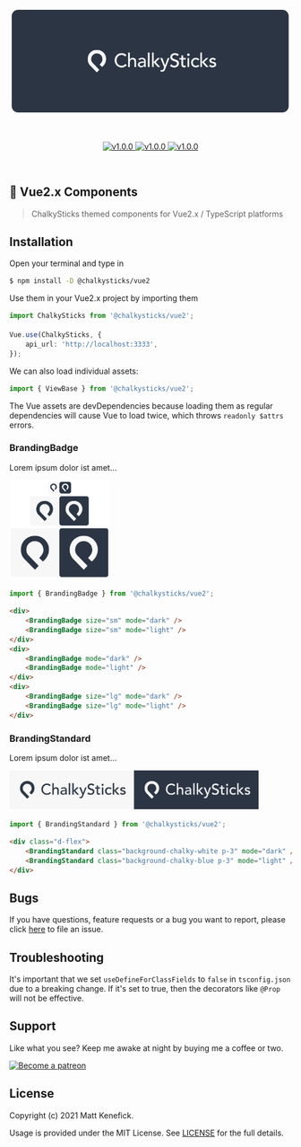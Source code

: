 <p align="center">
    <a href="https://www.chalkysticks.com" target="_blank" rel="noopener noreferrer">
        <img width="600" src="./assets/header.png" alt="ChalkySticks logo" />
    </a>
</p>

<br/>

<p align="center">
    <a href="https://github.com/chalkysticks/vue2-components" title="GitHub version">
        <img src="https://img.shields.io/badge/version-v1.0.0-blue.svg" alt="v1.0.0" />
    </a>
    <a href="https://www.patreon.com/mattkenefick" title="Backers on Patreon">
        <img src="https://img.shields.io/badge/backer-Patreon-orange.svg" alt="v1.0.0" />
    </a>
    <a href="https://paypal.me/polymermallard" title="Backers on Paypal">
        <img src="https://img.shields.io/badge/backer-Paypal-blue.svg" alt="v1.0.0" />
    </a>
</p>

<br/>

## 🎱 Vue2.x Components

> ChalkySticks themed components for Vue2.x / TypeScript platforms

## Installation

Open your terminal and type in

```sh
$ npm install -D @chalkysticks/vue2
```

Use them in your Vue2.x project by importing them

```typescript
import ChalkySticks from '@chalkysticks/vue2';

Vue.use(ChalkySticks, {
	api_url: 'http://localhost:3333',
});
```

We can also load individual assets:

```typescript
import { ViewBase } from '@chalkysticks/vue2';
```

The Vue assets are devDependencies because loading them as regular dependencies
will cause Vue to load twice, which throws `readonly $attrs` errors.

### BrandingBadge

Lorem ipsum dolor ist amet...

<img width="180" src="./assets/branding-badge.png" alt="BrandingBadge" />

```javascript
import { BrandingBadge } from '@chalkysticks/vue2';
```

```html
<div>
	<BrandingBadge size="sm" mode="dark" />
	<BrandingBadge size="sm" mode="light" />
</div>
<div>
	<BrandingBadge mode="dark" />
	<BrandingBadge mode="light" />
</div>
<div>
	<BrandingBadge size="lg" mode="dark" />
	<BrandingBadge size="lg" mode="light" />
</div>
```

### BrandingStandard

Lorem ipsum dolor ist amet...

<img height="70" src="./assets/branding-standard.png" alt="BrandingBadge" />

```javascript
import { BrandingStandard } from '@chalkysticks/vue2';
```

```html
<div class="d-flex">
	<BrandingStandard class="background-chalky-white p-3" mode="dark" />
	<BrandingStandard class="background-chalky-blue p-3" mode="light" />
</div>
```

## Bugs

If you have questions, feature requests or a bug you want to report, please click [here](https://github.com/chalkysticks/vue2-components/issues) to file an issue.

## Troubleshooting

It's important that we set `useDefineForClassFields` to `false` in `tsconfig.json` due to
a breaking change. If it's set to true, then the decorators like `@Prop` will not be
effective.

## Support

Like what you see? Keep me awake at night by buying me a coffee or two.

<a href="https://www.patreon.com/mattkenefick" target="_blank">
    <img src="https://c5.patreon.com/external/logo/become_a_patron_button@2x.png" height="37" alt="Become a patreon" style="height: auto !important;width: auto !important;">
</a>

## License

Copyright (c) 2021 Matt Kenefick.

Usage is provided under the MIT License. See [LICENSE](https://github.com/mattkenefick/eloquentjs/blob/master/LICENSE) for the full details.

